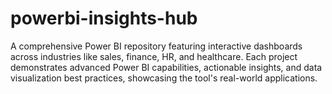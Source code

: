 # powerbi-insights-hub
A comprehensive Power BI repository featuring interactive dashboards across industries like sales, finance, HR, and healthcare. Each project demonstrates advanced Power BI capabilities, actionable insights, and data visualization best practices, showcasing the tool's real-world applications.
